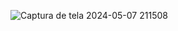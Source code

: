 ![Captura de tela 2024-05-07 211508](https://github.com/GustavoKawwanCosta/LayoutWeb/assets/144283869/cfc6a9a3-2cfd-441d-a479-39ad8780beef)

